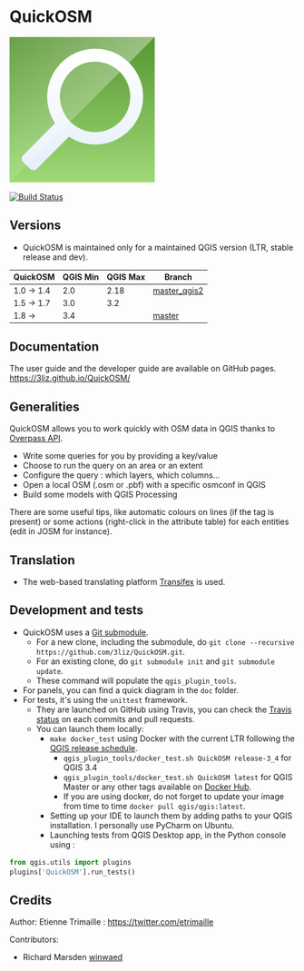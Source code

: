 # QuickOSM

![Logo of QuickOSM](QuickOSM/resources/icons/QuickOSM.svg)

[![Build Status](https://api.travis-ci.org/3liz/QuickOSM.svg?branch=master)](https://travis-ci.org/3liz/QuickOSM)

## Versions

* QuickOSM is maintained only for a maintained QGIS version (LTR, stable release and dev).

| QuickOSM  | QGIS Min | QGIS Max | Branch       |
|-----------|----------|----------|--------------|
| 1.0 → 1.4 | 2.0      | 2.18     | [master_qgis2](https://github.com/3liz/QuickOSM/tree/master_qgis2) |
| 1.5 → 1.7 | 3.0      | 3.2      |              |
| 1.8 →     | 3.4      |          | [master](https://github.com/3liz/QuickOSM/tree/master)       |

## Documentation

The user guide and the developer guide are available on GitHub pages.
https://3liz.github.io/QuickOSM/

## Generalities

QuickOSM allows you to work quickly with OSM data in QGIS thanks to [Overpass API][Overpass].
* Write some queries for you by providing a key/value
* Choose to run the query on an area or an extent
* Configure the query : which layers, which columns…
* Open a local OSM (.osm or .pbf) with a specific osmconf in QGIS
* Build some models with QGIS Processing

There are some useful tips, like automatic colours on lines (if the tag is present)
 or some actions (right-click in the attribute table) for each entities (edit in JOSM for instance).

[Overpass]: https://wiki.openstreetmap.org/wiki/Overpass_API

## Translation

* The web-based translating platform [Transifex](https://www.transifex.com/quickosm/gui/dashboard/) is used.

## Development and tests

* QuickOSM uses a [Git submodule](https://git-scm.com/book/en/v2/Git-Tools-Submodules).
  * For a new clone, including the submodule, do `git clone --recursive https://github.com/3liz/QuickOSM.git`.
  * For an existing clone, do `git submodule init` and `git submodule update`.
  * These command will populate the `qgis_plugin_tools`.
* For panels, you can find a quick diagram in the `doc` folder.
* For tests, it's using the `unittest` framework.
  * They are launched on GitHub using Travis, you can check the [Travis status](https://travis-ci.org/3liz/QuickOSM) on each commits and pull requests.
  * You can launch them locally:
     * `make docker_test` using Docker with the current LTR following the [QGIS release schedule](https://www.qgis.org/en/site/getinvolved/development/roadmap.html#release-schedule).
        * `qgis_plugin_tools/docker_test.sh QuickOSM release-3_4` for QGIS 3.4
        * `qgis_plugin_tools/docker_test.sh QuickOSM latest` for QGIS Master or any other tags available on [Docker Hub](https://hub.docker.com/r/qgis/qgis/tags).
        * If you are using docker, do not forget to update your image from time to time `docker pull qgis/qgis:latest`.
     * Setting up your IDE to launch them by adding paths to your QGIS installation. I personally use PyCharm on Ubuntu.
     * Launching tests from QGIS Desktop app, in the Python console using :

```python
from qgis.utils import plugins
plugins['QuickOSM'].run_tests()
```

## Credits

Author: Etienne Trimaille : https://twitter.com/etrimaille

Contributors:
* Richard Marsden [winwaed](https://github.com/winwaed)
